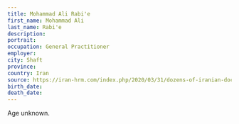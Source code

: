 ```yaml
---
title: Mohammad Ali Rabi'e
first_name: Mohammad Ali
last_name: Rabi'e
description: 
portrait: 
occupation: General Practitioner
employer: 
city: Shaft
province: 
country: Iran
source: https://iran-hrm.com/index.php/2020/03/31/dozens-of-iranian-doctors-died-during-irans-coronavirus-crisis/
birth_date: 
death_date: 
---
```


Age unknown.